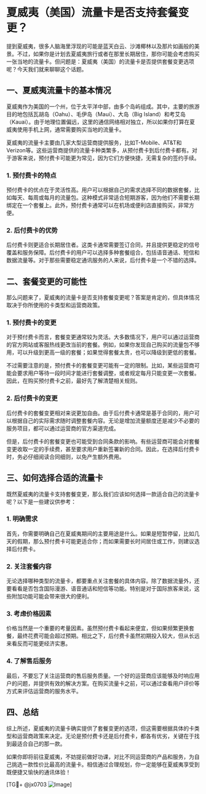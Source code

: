 # 夏威夷（美国）流量卡是否支持套餐变更？

提到夏威夷，很多人脑海里浮现的可能是蓝天白云、沙滩椰林以及那片如画般的美景。不过，如果你是计划去夏威夷旅行或者在那里长期居住，那你可能会考虑购买一张当地的流量卡。但问题是：夏威夷（美国）的流量卡是否提供套餐变更选项呢？今天我们就来聊聊这个话题。

## 一、夏威夷流量卡的基本情况

夏威夷作为美国的一个州，位于太平洋中部，由多个岛屿组成。其中，主要的旅游目的地包括瓦胡岛（Oahu）、毛伊岛（Maui）、大岛（Big Island）和考艾岛（Kauai）。由于地理位置偏远，这里的通信网络相对独立，所以如果你打算在夏威夷使用手机上网，通常需要购买当地的流量卡。

夏威夷的流量卡主要由几家大型运营商提供服务，比如T-Mobile、AT&T和Verizon等。这些运营商提供的流量卡种类繁多，从预付费卡到后付费卡都有。对于游客来说，预付费卡可能更为常见，因为它们方便快捷，无需复杂的签约手续。

### 1. 预付费卡的特点

预付费卡的优点在于灵活性高。用户可以根据自己的需求选择不同的数据套餐，比如每天、每周或每月的流量包。这种模式非常适合短期游客，因为他们不需要长期绑定在一个套餐上。此外，预付费卡通常可以在机场或便利店直接购买，非常方便。

### 2. 后付费卡的优势

后付费卡则更适合长期居住者。这类卡通常需要签订合同，并且提供更稳定的信号覆盖和服务保障。后付费卡的用户可以选择多种套餐组合，包括语音通话、短信和数据流量等。对于那些需要稳定通讯服务的人来说，后付费卡是一个不错的选择。

## 二、套餐变更的可能性

那么问题来了，夏威夷的流量卡是否支持套餐变更呢？答案是肯定的，但具体情况取决于你所使用的卡类型和运营商政策。

### 1. 预付费卡的变更

对于预付费卡而言，套餐变更通常较为灵活。大多数情况下，用户可以通过运营商的官方网站或客服热线更改当前的套餐。例如，如果你发现自己购买的流量包不够用，可以升级到更高一级的套餐；如果觉得套餐太贵，也可以降级到更低的套餐。

不过需要注意的是，预付费卡的套餐变更可能有一定的限制。比如，某些运营商可能会要求用户等待一段时间才能进行套餐调整，或者规定每月只能变更一次套餐。因此，在购买预付费卡之前，最好先了解清楚相关规则。

### 2. 后付费卡的变更

后付费卡的套餐变更相对来说更加自由。由于后付费卡通常是基于合同的，用户可以根据自己的实际需求随时调整套餐内容。无论是增加流量额度还是减少不必要的服务项目，都可以通过运营商的官方渠道完成。

但是，后付费卡的套餐变更也可能受到合同条款的影响。有些运营商可能会对套餐变更收取一定的手续费，甚至要求用户重新签署新的合同。因此，在选择后付费卡时，务必仔细阅读合同细则，以免产生额外费用。

## 三、如何选择合适的流量卡

既然夏威夷的流量卡支持套餐变更，那么我们应该如何选择一款适合自己的流量卡呢？以下是一些建议供参考：

### 1. 明确需求

首先，你需要明确自己在夏威夷期间的主要用途是什么。如果是短暂停留，比如几天的假期，那么预付费卡可能更适合你；而如果需要长时间居住或工作，则建议选择后付费卡。

### 2. 关注套餐内容

无论选择哪种类型的流量卡，都要重点关注套餐的具体内容。除了数据流量外，还要看看是否包含国际漫游、语音通话和短信等功能。特别是对于国际旅客来说，这些附加功能可能会带来很大的便利。

### 3. 考虑价格因素

价格当然是一个重要的考量因素。虽然预付费卡看起来便宜，但如果频繁更换套餐，最终花费可能会超过预期。相比之下，后付费卡虽然初期投入较大，但从长远来看反而可能更经济实惠。

### 4. 了解售后服务

最后，不要忘了关注运营商的售后服务质量。一个好的运营商应该能够及时响应用户的问题，并提供有效的解决方案。在购买流量卡之前，可以通过查看用户评价等方式来评估运营商的服务水平。

## 四、总结

综上所述，夏威夷的流量卡确实提供了套餐变更的选项，但这需要根据具体的卡类型和运营商政策来决定。无论是预付费卡还是后付费卡，都各有优劣，关键在于找到最适合自己的那一款。

如果你即将前往夏威夷，不妨提前做好功课，对比不同运营商的产品和服务，为自己挑选一款性价比最高的流量卡。相信通过合理规划，你一定能够在夏威夷享受到既便捷又愉快的通讯体验！

[TG💪+ @jx0703 ![Image](https://github.com/user-attachments/assets/dbca1d08-cadb-493c-b0ec-ad6f7a83f270)]